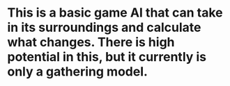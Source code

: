 # This is a basic game AI that can take in its surroundings and calculate what changes. There is high potential in this, but it currently is only a gathering model.
